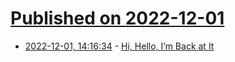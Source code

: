 # [Published on 2022-12-01](index.md)

* [2022-12-01, 14:16:34](https://news.ycombinator.com/item?id=33816474) - [Hi, Hello, I’m Back at It](https://kottke.org/22/11/hi-hello-im-back-at-it)
